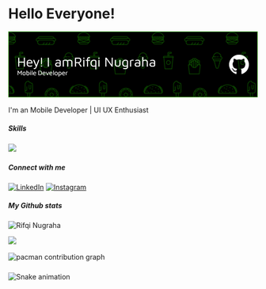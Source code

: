 # Hello Everyone! 

![Rifqi Nugraha](img/github-header-image%20(6).png)

I'm an Mobile Developer | UI UX Enthusiast



##### Skills

<p >
  <a href="https://skillicons.dev">
    <img src="https://skillicons.dev/icons?i=kotlin,flutter,dart,python,figma,xd" />
  </a>
</p>

##### Connect with me
[![LinkedIn](https://img.shields.io/badge/LinkedIn-0077B5?style=for-the-badge&logo=linkedin&logoColor=white)](https://www.linkedin.com/in/rifqi-nugraha-a2885b221/) [![Instagram](https://img.shields.io/badge/Instagram-E4405F?style=for-the-badge&logo=instagram&logoColor=white)](https://instagram.com/zenithhh0)


##### My Github stats
![Rifqi Nugraha](https://github-readme-stats.vercel.app/api?username=rifqinugrahaaa&show_icons=true&theme=algolia)

<p >
<a href="https://github.com/rifqinugrahaaa">
  
  <img height="180em" src="https://github-readme-stats-eight-theta.vercel.app/api/top-langs/?username=rifqinugrahaaa&layout=compact&langs_count=8&theme=algolia"/>
</a>
</p>


<picture>
  <source media="(prefers-color-scheme: dark)" srcset="https://raw.githubusercontent.com/https://github.com/rifqinugrahaaa/https://github.com/rifqinugrahaaa/output/pacman-contribution-graph-dark.svg">
  <source media="(prefers-color-scheme: light)" srcset="https://raw.githubusercontent.com/https://github.com/rifqinugrahaaa/https://github.com/rifqinugrahaaa/output/pacman-contribution-graph.svg">
  <img alt="pacman contribution graph" src="https://raw.githubusercontent.com/https://github.com/rifqinugrahaaa/https://github.com/rifqinugrahaaa/output/pacman-contribution-graph.svg">
</picture>

###

<img src="https://raw.githubusercontent.com/https://github.com/rifqinugrahaaa/https://github.com/rifqinugrahaaa/output/snake.svg" alt="Snake animation" />

###

